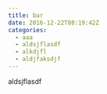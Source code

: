 ```yaml
---
title: bar
date: 2016-12-22T08:19:42Z
categories:
  - aaa
  - aldsjflasdf
  - alkdjfl
  - aldjfaksdjf
---
```


aldsjflasdf

